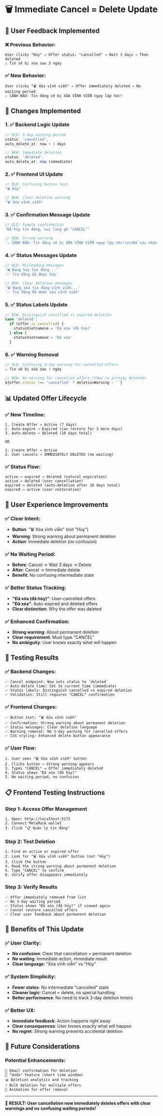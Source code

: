 # 🗑️ Immediate Cancel = Delete Update

## 🎯 **User Feedback Implemented**

### **❌ Previous Behavior:**
```
User clicks "Hủy" → Offer status: "cancelled" → Wait 3 days → Then deleted
⚠️ Tin sẽ bị xóa sau 3 ngày
```

### **✅ New Behavior:**
```
User clicks "🗑️ Xóa vĩnh viễn" → Offer immediately deleted → No waiting period
⚠️ CẢNH BÁO: Tin đăng sẽ bị XÓA VĨNH VIỄN ngay lập tức!
```

## 🔧 **Changes Implemented**

### **1. ✅ Backend Logic Update**
```javascript
// OLD: 3-day waiting period
status: 'cancelled',
auto_delete_at: now + 3 days

// NEW: Immediate deletion
status: 'deleted',
auto_delete_at: now (immediate)
```

### **2. ✅ Frontend UI Update**
```javascript
// OLD: Confusing button text
"❌ Hủy"

// NEW: Clear deletion warning
"🗑️ Xóa vĩnh viễn"
```

### **3. ✅ Confirmation Message Update**
```javascript
// OLD: Simple confirmation
'Để hủy tin đăng, vui lòng gõ "CANCEL"'

// NEW: Strong warning
'⚠️ CẢNH BÁO: Tin đăng sẽ bị XÓA VĨNH VIỄN ngay lập tức!\n\nĐể xác nhận xóa tin đăng, vui lòng gõ "CANCEL"'
```

### **4. ✅ Status Messages Update**
```javascript
// OLD: Misleading messages
'❌ Đang hủy tin đăng...'
'✅ Tin đăng đã được hủy'

// NEW: Clear deletion messages  
'🗑️ Đang xóa tin đăng vĩnh viễn...'
'✅ Tin đăng đã được xóa vĩnh viễn'
```

### **5. ✅ Status Labels Update**
```javascript
// NEW: Distinguish cancelled vs expired deletion
case 'deleted':
  if (offer.is_cancelled) {
    statusVietnamese = 'Đã xóa (đã hủy)'
  } else {
    statusVietnamese = 'Đã xóa'
  }
```

### **6. ✅ Warning Removal**
```javascript
// OLD: Confusing 3-day warning for cancelled offers
⚠️ Tin sẽ bị xóa sau 3 ngày

// NEW: No warning for cancelled offers (they're already deleted)
${offer.status !== 'cancelled' ? deletionWarning : ''}
```

## 📊 **Updated Offer Lifecycle**

### **✅ New Timeline:**
```
1. Create Offer → Active (7 days)
2. Auto-expire → Expired (can restore for 3 more days)
3. Auto-delete → Deleted (10 days total)

OR

1. Create Offer → Active
2. User cancels → IMMEDIATELY DELETED (no waiting)
```

### **✅ Status Flow:**
```
active → expired → deleted (natural expiration)
active → deleted (user cancellation)
expired → deleted (auto-deletion after 10 days total)
expired → active (user restoration)
```

## 🎯 **User Experience Improvements**

### **✅ Clear Intent:**
- **Button**: "🗑️ Xóa vĩnh viễn" (not "Hủy")
- **Warning**: Strong warning about permanent deletion
- **Action**: Immediate deletion (no confusion)

### **✅ No Waiting Period:**
- **Before**: Cancel → Wait 3 days → Delete
- **After**: Cancel → Immediate delete
- **Benefit**: No confusing intermediate state

### **✅ Better Status Tracking:**
- **"Đã xóa (đã hủy)"**: User-cancelled offers
- **"Đã xóa"**: Auto-expired and deleted offers
- **Clear distinction**: Why the offer was deleted

### **✅ Enhanced Confirmation:**
- **Strong warning**: About permanent deletion
- **Clear requirement**: Must type "CANCEL"
- **No ambiguity**: User knows exactly what will happen

## 🧪 **Testing Results**

### **✅ Backend Changes:**
```
✅ Cancel endpoint: Now sets status to 'deleted'
✅ Auto-delete time: Set to current time (immediate)
✅ Status labels: Distinguish cancelled vs expired deletion
✅ Validation: Still requires "CANCEL" confirmation
```

### **✅ Frontend Changes:**
```
✅ Button text: "🗑️ Xóa vĩnh viễn"
✅ Confirmation: Strong warning about permanent deletion
✅ Status messages: Clear deletion language
✅ Warning removal: No 3-day warning for cancelled offers
✅ CSS styling: Enhanced delete button appearance
```

### **✅ User Flow:**
```
1. User sees "🗑️ Xóa vĩnh viễn" button
2. Clicks button → Strong warning appears
3. Types "CANCEL" → Offer immediately deleted
4. Status shows "Đã xóa (đã hủy)"
5. No waiting period, no confusion
```

## 📋 **Frontend Testing Instructions**

### **Step 1: Access Offer Management**
```
1. Open: http://localhost:5173
2. Connect MetaMask wallet
3. Click "📋 Quản lý tin đăng"
```

### **Step 2: Test Deletion**
```
1. Find an active or expired offer
2. Look for "🗑️ Xóa vĩnh viễn" button (not "Hủy")
3. Click the button
4. Read the strong warning about permanent deletion
5. Type "CANCEL" to confirm
6. Verify offer disappears immediately
```

### **Step 3: Verify Results**
```
✅ Offer immediately removed from list
✅ No 3-day waiting period
✅ Status shows "Đã xóa (đã hủy)" if viewed again
✅ Cannot restore cancelled offers
✅ Clear user feedback about permanent deletion
```

## 🎉 **Benefits of This Update**

### **✅ User Clarity:**
- **No confusion**: Clear that cancellation = permanent deletion
- **No waiting**: Immediate action, immediate result
- **Clear language**: "Xóa vĩnh viễn" vs "Hủy"

### **✅ System Simplicity:**
- **Fewer states**: No intermediate "cancelled" state
- **Cleaner logic**: Cancel = delete, no special handling
- **Better performance**: No need to track 3-day deletion timers

### **✅ Better UX:**
- **Immediate feedback**: Action happens right away
- **Clear consequences**: User knows exactly what will happen
- **No regret**: Strong warning prevents accidental deletion

## 🔮 **Future Considerations**

### **Potential Enhancements:**
```
📧 Email confirmation for deletion
🔄 "Undo" feature (short time window)
📊 Deletion analytics and tracking
⚡ Bulk deletion for multiple offers
🎨 Animation for offer removal
```

---

**🎯 RESULT: User cancellation now immediately deletes offers with clear warnings and no confusing waiting periods!**
